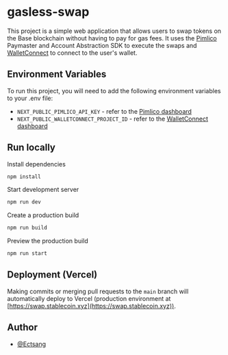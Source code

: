 # gasless-swap

This project is a simple web application that allows users to swap tokens on the Base blockchain without having to pay for gas fees. It uses the [Pimlico](https://pimlico.io/) Paymaster and Account Abstraction SDK to execute the swaps and [WalletConnect](https://reown.com/) to connect to the user's wallet.

## Environment Variables

To run this project, you will need to add the following environment variables to your .env file:

- `NEXT_PUBLIC_PIMLICO_API_KEY` - refer to the [Pimlico dashboard](https://dashboard.pimlico.io/)
- `NEXT_PUBLIC_WALLETCONNECT_PROJECT_ID` - refer to the [WalletConnect dashboard](https://cloud.reown.com/)

## Run locally

Install dependencies

```bash
npm install
```

Start development server

```bash
npm run dev
```

Create a production build

```bash
npm run build
```

Preview the production build

```bash
npm run start
```

## Deployment (Vercel)

Making commits or merging pull requests to the `main` branch will automatically deploy to Vercel (production environment at [https://swap.stablecoin.xyz](https://swap.stablecoin.xyz)).

## Author

- [@Ectsang](https://www.github.com/Ectsang)
